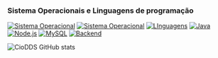 ### Sistema Operacionais e Linguagens de programação
[![Sistema Operacional](https://img.shields.io/badge/Windows-0078D6?style=for-the-badge&logo=windows&logoColor=white)]()
[![Sistema Operacional](https://img.shields.io/badge/Linux-0078D6?style=for-the-badge&logo=linux&logoColor=white)]()
[![LInguagens](https://img.shields.io/badge/JavaScript-F7DF1E?style=for-the-badge&logo=javascript&logoColor=black)]()
[![Java](https://img.shields.io/badge/Java-ED8B00?style=for-the-badge&logo=java&logoColor=white)](https://www.java.com/)
[![Node.js](https://img.shields.io/badge/Node.js-43853D?style=for-the-badge&logo=node.js&logoColor=white)](https://nodejs.org/)
[![MySQL](https://img.shields.io/badge/MySQL-4479A1?style=for-the-badge&logo=mysql&logoColor=white)](https://www.mysql.com/)
[![Backend](https://img.shields.io/badge/Backend-555555?style=for-the-badge&logo=serverfault)](https://en.wikipedia.org/wiki/Backend_development)






![CioDDS GitHub stats](https://github-readme-stats.vercel.app/api?username=caiodds&show_icons=true&theme=radical)

